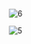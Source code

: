 ![6](https://user-images.githubusercontent.com/44025672/72347100-f3a2fd80-3709-11ea-927b-518155a64c80.jpg)

![5](https://user-images.githubusercontent.com/44025672/72347101-f3a2fd80-3709-11ea-81b3-96434e038e49.jpg)

